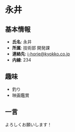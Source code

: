 # 永井

## 基本情報
- **氏名**: 永井
- **所属**: 技術部 開発課
- **連絡先**: i-horie@kyokko.co.jp
- **内線**: 234

## 趣味
- 釣り
- 映画鑑賞

## 一言
よろしくお願いします！